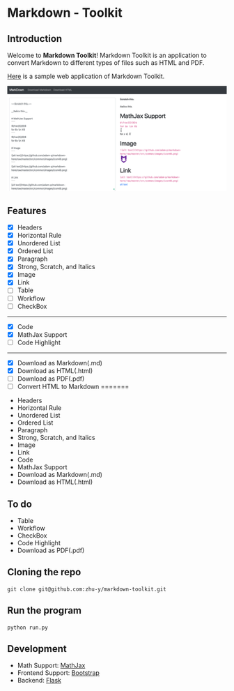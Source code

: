# Markdown - Toolkit

## Introduction
Welcome to **Markdown Toolkit**! Markdown Toolkit is an application to convert Markdown to different types of files such as HTML and PDF.


[Here](http://yzhu.pythonanywhere.com/) is a sample web application of Markdown Toolkit.

![Example](docs/product1.png)

## Features
- [X] Headers
- [X] Horizontal Rule
- [X] Unordered List
- [X] Ordered List
- [X] Paragraph
- [X] Strong, Scratch, and Italics
- [X] Image
- [X] Link
- [ ] Table
- [ ] Workflow
- [ ] CheckBox
---
- [X] Code
- [X] MathJax Support
- [ ] Code Highlight
---
- [X] Download as Markdown(.md)
- [X] Download as HTML(.html)
- [ ] Download as PDF(.pdf)
- [ ] Convert HTML to Markdown
=======
-  Headers
-  Horizontal Rule
-  Unordered List
-  Ordered List
-  Paragraph
-  Strong, Scratch, and Italics
-  Image
-  Link
-  Code
-  MathJax Support
-  Download as Markdown(.md)
-  Download as HTML(.html)


## To do
- Table
- Workflow
- CheckBox
- Code Highlight
- Download as PDF(.pdf)

## Cloning the repo
```
git clone git@github.com:zhu-y/markdown-toolkit.git
```

## Run the program
```
python run.py
```

## Development
- Math Support: [MathJax](https://www.mathjax.org/)
- Frontend Support: [Bootstrap](https://getbootstrap.com/)
- Backend: [Flask](http://flask.pocoo.org/)
